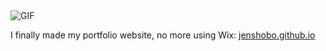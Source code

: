 <img src="https://morbotron.com/video/S06E01/ohF6aYeOQ-TZfnqyLAT8lVHgcc4=.gif" alt="GIF">

I finally made my portfolio website, no more using Wix: <a href="jenshobo.github.io">jenshobo.github.io</a>
